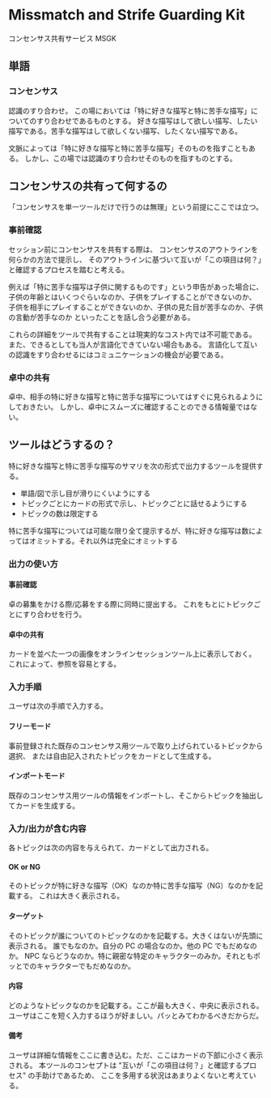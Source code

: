 # Missmatch and Strife Guarding Kit
コンセンサス共有サービス MSGK

## 単語

### コンセンサス
認識のすり合わせ。
この場においては「特に好きな描写と特に苦手な描写」についてのすり合わせであるものとする。
好きな描写はして欲しい描写、したい描写である。苦手な描写はして欲しくない描写、したくない描写である。

文脈によっては「特に好きな描写と特に苦手な描写」そのものを指すこともある。
しかし、この場では認識のすり合わせそのものを指すものとする。

## コンセンサスの共有って何するの
「コンセンサスを単一ツールだけで行うのは無理」という前提にここでは立つ。

### 事前確認
セッション前にコンセンサスを共有する際は、
コンセンサスのアウトラインを何らかの方法で提示し、
そのアウトラインに基づいて互いが「この項目は何？」と確認するプロセスを踏むと考える。

例えば「特に苦手な描写は子供に関するものです」という申告があった場合に、
子供の年齢とはいくつぐらいなのか、子供をプレイすることができないのか、
子供を相手にプレイすることができないのか、子供の見た目が苦手なのか、子供の言動が苦手なのか
といったことを話し合う必要がある。

これらの詳細をツールで共有することは現実的なコスト内では不可能である。
また、できるとしても当人が言語化できていない場合もある。
言語化して互いの認識をすり合わせるにはコミュニケーションの機会が必要である。

### 卓中の共有
卓中、相手の特に好きな描写と特に苦手な描写についてはすぐに見られるようにしておきたい。
しかし、卓中にスムーズに確認することのできる情報量ではない。

## ツールはどうするの？
特に好きな描写と特に苦手な描写のサマリを次の形式で出力するツールを提供する。

* 単語/図で示し目が滑りにくいようにする
* トピックごとにカードの形式で示し、トピックごとに話せるようにする
* トピックの数は限定する

特に苦手な描写については可能な限り全て提示するが、特に好きな描写は数によってはオミットする。それ以外は完全にオミットする

### 出力の使い方

#### 事前確認
卓の募集をかける際/応募をする際に同時に提出する。
これをもとにトピックごとにすり合わせを行う。

#### 卓中の共有
カードを並べた一つの画像をオンラインセッションツール上に表示しておく。
これによって、参照を容易とする。

### 入力手順
ユーザは次の手順で入力する。

#### フリーモード
事前登録された既存のコンセンサス用ツールで取り上げられているトピックから選択、
または自由記入されたトピックをカードとして生成する。

#### インポートモード
既存のコンセンサス用ツールの情報をインポートし、そこからトピックを抽出してカードを生成する。

### 入力/出力が含む内容

各トピックは次の内容を与えられて、カードとして出力される。

#### OK or NG

そのトピックが特に好きな描写（OK）なのか特に苦手な描写（NG）なのかを記載する。
これは大きく表示される。

#### ターゲット

そのトピックが誰についてのトピックなのかを記載する。大きくはないが先頭に表示される。
誰でもなのか。自分の PC の場合なのか。他の PC でもだめなのか。
NPC ならどうなのか。特に親密な特定のキャラクターのみか。それともポッとでのキャラクターでもだめなのか。

#### 内容

どのようなトピックなのかを記載する。ここが最も大きく、中央に表示される。
ユーザはここを短く入力するほうが好ましい。パッとみてわかるべきだからだ。

#### 備考

ユーザは詳細な情報をここに書き込む。ただ、ここはカードの下部に小さく表示される。
本ツールのコンセプトは "互いが「この項目は何？」と確認するプロセス" の手助けであるため、
ここを多用する状況はあまりよくないと考えている。
